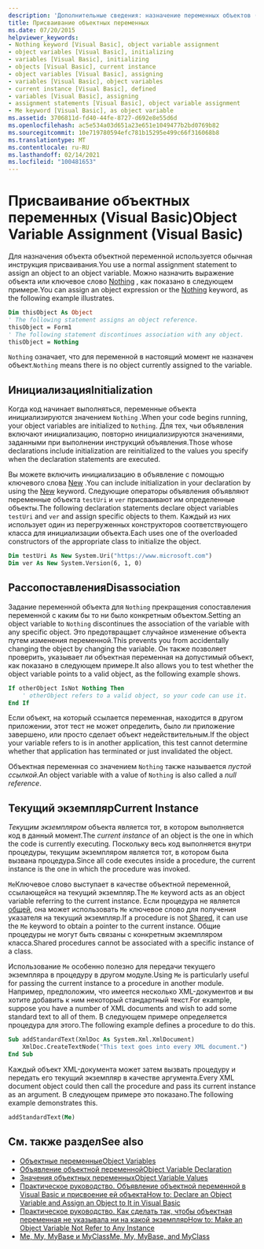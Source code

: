 ```yaml
---
description: 'Дополнительные сведения: назначение переменных объектов (Visual Basic)'
title: Присваивание объектных переменных
ms.date: 07/20/2015
helpviewer_keywords:
- Nothing keyword [Visual Basic], object variable assignment
- object variables [Visual Basic], initializing
- variables [Visual Basic], initializing
- objects [Visual Basic], current instance
- object variables [Visual Basic], assigning
- variables [Visual Basic], object variables
- current instance [Visual Basic], defined
- variables [Visual Basic], assigning
- assignment statements [Visual Basic], object variable assignment
- Me keyword [Visual Basic], as object variable
ms.assetid: 3706811d-fd40-44fe-8727-d692e8e55d6d
ms.openlocfilehash: ac5e534a03d651a23e651e1049477b2bd0769b82
ms.sourcegitcommit: 10e719780594efc781b15295e499c66f316068b8
ms.translationtype: MT
ms.contentlocale: ru-RU
ms.lasthandoff: 02/14/2021
ms.locfileid: "100481653"
---
```

# <a name="object-variable-assignment-visual-basic"></a><span data-ttu-id="06d46-103">Присваивание объектных переменных (Visual Basic)</span><span class="sxs-lookup"><span data-stu-id="06d46-103">Object Variable Assignment (Visual Basic)</span></span>

<span data-ttu-id="06d46-104">Для назначения объекта объектной переменной используется обычная инструкция присваивания.</span><span class="sxs-lookup"><span data-stu-id="06d46-104">You use a normal assignment statement to assign an object to an object variable.</span></span> <span data-ttu-id="06d46-105">Можно назначить выражение объекта или ключевое слово [Nothing](../../../language-reference/nothing.md) , как показано в следующем примере.</span><span class="sxs-lookup"><span data-stu-id="06d46-105">You can assign an object expression or the [Nothing](../../../language-reference/nothing.md) keyword, as the following example illustrates.</span></span>

```vb
Dim thisObject As Object
' The following statement assigns an object reference.
thisObject = Form1
' The following statement discontinues association with any object.
thisObject = Nothing
```

<span data-ttu-id="06d46-106">`Nothing` означает, что для переменной в настоящий момент не назначен объект.</span><span class="sxs-lookup"><span data-stu-id="06d46-106">`Nothing` means there is no object currently assigned to the variable.</span></span>

## <a name="initialization"></a><span data-ttu-id="06d46-107">Инициализация</span><span class="sxs-lookup"><span data-stu-id="06d46-107">Initialization</span></span>

<span data-ttu-id="06d46-108">Когда код начинает выполняться, переменные объекта инициализируются значением `Nothing` .</span><span class="sxs-lookup"><span data-stu-id="06d46-108">When your code begins running, your object variables are initialized to `Nothing`.</span></span> <span data-ttu-id="06d46-109">Для тех, чьи объявления включают инициализацию, повторно инициализируются значениями, заданными при выполнении инструкций объявления.</span><span class="sxs-lookup"><span data-stu-id="06d46-109">Those whose declarations include initialization are reinitialized to the values you specify when the declaration statements are executed.</span></span>

<span data-ttu-id="06d46-110">Вы можете включить инициализацию в объявление с помощью ключевого слова [New](../../../language-reference/operators/new-operator.md) .</span><span class="sxs-lookup"><span data-stu-id="06d46-110">You can include initialization in your declaration by using the [New](../../../language-reference/operators/new-operator.md) keyword.</span></span> <span data-ttu-id="06d46-111">Следующие операторы объявления объявляют переменные объекта `testUri` и `ver` присваивают им определенные объекты.</span><span class="sxs-lookup"><span data-stu-id="06d46-111">The following declaration statements declare object variables `testUri` and `ver` and assign specific objects to them.</span></span> <span data-ttu-id="06d46-112">Каждый из них использует один из перегруженных конструкторов соответствующего класса для инициализации объекта.</span><span class="sxs-lookup"><span data-stu-id="06d46-112">Each uses one of the overloaded constructors of the appropriate class to initialize the object.</span></span>

```vb
Dim testUri As New System.Uri("https://www.microsoft.com")
Dim ver As New System.Version(6, 1, 0)
```

## <a name="disassociation"></a><span data-ttu-id="06d46-113">Рассопоставления</span><span class="sxs-lookup"><span data-stu-id="06d46-113">Disassociation</span></span>

<span data-ttu-id="06d46-114">Задание переменной объекта для `Nothing` прекращения сопоставления переменной с каким бы то ни было конкретным объектом.</span><span class="sxs-lookup"><span data-stu-id="06d46-114">Setting an object variable to `Nothing` discontinues the association of the variable with any specific object.</span></span> <span data-ttu-id="06d46-115">Это предотвращает случайное изменение объекта путем изменения переменной.</span><span class="sxs-lookup"><span data-stu-id="06d46-115">This prevents you from accidentally changing the object by changing the variable.</span></span> <span data-ttu-id="06d46-116">Он также позволяет проверить, указывает ли объектная переменная на допустимый объект, как показано в следующем примере.</span><span class="sxs-lookup"><span data-stu-id="06d46-116">It also allows you to test whether the object variable points to a valid object, as the following example shows.</span></span>

```vb
If otherObject IsNot Nothing Then
    ' otherObject refers to a valid object, so your code can use it.
End If
```

<span data-ttu-id="06d46-117">Если объект, на который ссылается переменная, находится в другом приложении, этот тест не может определить, было ли приложение завершено, или просто сделает объект недействительным.</span><span class="sxs-lookup"><span data-stu-id="06d46-117">If the object your variable refers to is in another application, this test cannot determine whether that application has terminated or just invalidated the object.</span></span>

<span data-ttu-id="06d46-118">Объектная переменная со значением `Nothing` также называется *пустой ссылкой*.</span><span class="sxs-lookup"><span data-stu-id="06d46-118">An object variable with a value of `Nothing` is also called a *null reference*.</span></span>

## <a name="current-instance"></a><span data-ttu-id="06d46-119">Текущий экземпляр</span><span class="sxs-lookup"><span data-stu-id="06d46-119">Current Instance</span></span>

<span data-ttu-id="06d46-120">*Текущим экземпляром* объекта является тот, в котором выполняется код в данный момент.</span><span class="sxs-lookup"><span data-stu-id="06d46-120">The *current instance* of an object is the one in which the code is currently executing.</span></span> <span data-ttu-id="06d46-121">Поскольку весь код выполняется внутри процедуры, текущим экземпляром является тот, в котором была вызвана процедура.</span><span class="sxs-lookup"><span data-stu-id="06d46-121">Since all code executes inside a procedure, the current instance is the one in which the procedure was invoked.</span></span>

<span data-ttu-id="06d46-122">`Me`Ключевое слово выступает в качестве объектной переменной, ссылающейся на текущий экземпляр.</span><span class="sxs-lookup"><span data-stu-id="06d46-122">The `Me` keyword acts as an object variable referring to the current instance.</span></span> <span data-ttu-id="06d46-123">Если процедура не является [общей](../../../language-reference/modifiers/shared.md), она может использовать `Me` ключевое слово для получения указателя на текущий экземпляр.</span><span class="sxs-lookup"><span data-stu-id="06d46-123">If a procedure is not [Shared](../../../language-reference/modifiers/shared.md), it can use the `Me` keyword to obtain a pointer to the current instance.</span></span> <span data-ttu-id="06d46-124">Общие процедуры не могут быть связаны с конкретным экземпляром класса.</span><span class="sxs-lookup"><span data-stu-id="06d46-124">Shared procedures cannot be associated with a specific instance of a class.</span></span>

<span data-ttu-id="06d46-125">Использование `Me` особенно полезно для передачи текущего экземпляра в процедуру в другом модуле.</span><span class="sxs-lookup"><span data-stu-id="06d46-125">Using `Me` is particularly useful for passing the current instance to a procedure in another module.</span></span> <span data-ttu-id="06d46-126">Например, предположим, что имеется несколько XML-документов и вы хотите добавить к ним некоторый стандартный текст.</span><span class="sxs-lookup"><span data-stu-id="06d46-126">For example, suppose you have a number of XML documents and wish to add some standard text to all of them.</span></span> <span data-ttu-id="06d46-127">В следующем примере определяется процедура для этого.</span><span class="sxs-lookup"><span data-stu-id="06d46-127">The following example defines a procedure to do this.</span></span>

```vb
Sub addStandardText(XmlDoc As System.Xml.XmlDocument)
    XmlDoc.CreateTextNode("This text goes into every XML document.")
End Sub
```

<span data-ttu-id="06d46-128">Каждый объект XML-документа может затем вызвать процедуру и передать его текущий экземпляр в качестве аргумента.</span><span class="sxs-lookup"><span data-stu-id="06d46-128">Every XML document object could then call the procedure and pass its current instance as an argument.</span></span> <span data-ttu-id="06d46-129">В следующем примере это показано.</span><span class="sxs-lookup"><span data-stu-id="06d46-129">The following example demonstrates this.</span></span>

```vb
addStandardText(Me)
```

## <a name="see-also"></a><span data-ttu-id="06d46-130">См. также раздел</span><span class="sxs-lookup"><span data-stu-id="06d46-130">See also</span></span>

- [<span data-ttu-id="06d46-131">Объектные переменные</span><span class="sxs-lookup"><span data-stu-id="06d46-131">Object Variables</span></span>](object-variables.md)
- [<span data-ttu-id="06d46-132">Объявление объектной переменной</span><span class="sxs-lookup"><span data-stu-id="06d46-132">Object Variable Declaration</span></span>](object-variable-declaration.md)
- [<span data-ttu-id="06d46-133">Значения объектных переменных</span><span class="sxs-lookup"><span data-stu-id="06d46-133">Object Variable Values</span></span>](object-variable-values.md)
- [<span data-ttu-id="06d46-134">Практическое руководство. Объявление объектной переменной в Visual Basic и присвоение ей объекта</span><span class="sxs-lookup"><span data-stu-id="06d46-134">How to: Declare an Object Variable and Assign an Object to It in Visual Basic</span></span>](how-to-declare-an-object-variable-and-assign-an-object-to-it.md)
- [<span data-ttu-id="06d46-135">Практическое руководство. Как сделать так, чтобы объектная переменная не указывала ни на какой экземпляр</span><span class="sxs-lookup"><span data-stu-id="06d46-135">How to: Make an Object Variable Not Refer to Any Instance</span></span>](how-to-make-an-object-variable-not-refer-to-any-instance.md)
- [<span data-ttu-id="06d46-136">Me, My, MyBase и MyClass</span><span class="sxs-lookup"><span data-stu-id="06d46-136">Me, My, MyBase, and MyClass</span></span>](../../program-structure/me-my-mybase-and-myclass.md)
